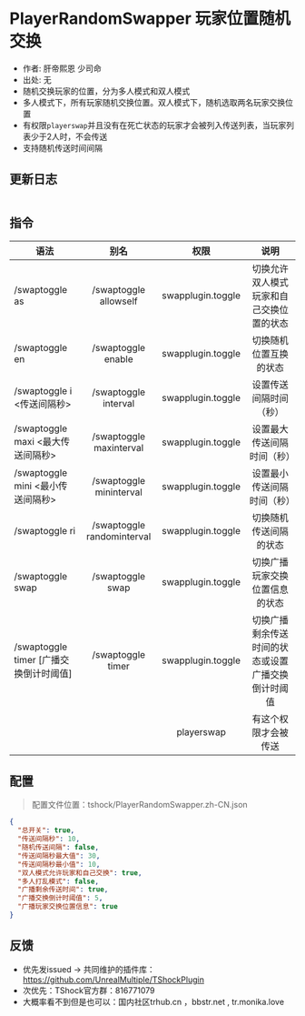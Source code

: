 # PlayerRandomSwapper 玩家位置随机交换

- 作者: 肝帝熙恩 少司命
- 出处: 无
- 随机交换玩家的位置，分为多人模式和双人模式
- 多人模式下，所有玩家随机交换位置。双人模式下，随机选取两名玩家交换位置
- 有权限`playerswap`并且没有在死亡状态的玩家才会被列入传送列表，当玩家列表少于2人时，不会传送
- 支持随机传送时间间隔

## 更新日志

```
```

## 指令

| 语法                                                                                |             别名             |                 权限                |             说明            |
| --------------------------------------------------------------------------------- | :------------------------: | :-------------------------------: | :-----------------------: |
| /swaptoggle as                                                                    |    /swaptoggle allowself   | swapplugin.toggle |    切换允许双人模式玩家和自己交换位置的状态   |
| /swaptoggle en                                                                    |     /swaptoggle enable     | swapplugin.toggle |        切换随机位置互换的状态        |
| /swaptoggle i <传送间隔秒>                                    |    /swaptoggle interval    | swapplugin.toggle |        设置传送间隔时间（秒）        |
| /swaptoggle maxi <最大传送间隔秒>                               |   /swaptoggle maxinterval  | swapplugin.toggle |       设置最大传送间隔时间（秒）       |
| /swaptoggle mini <最小传送间隔秒>                               |   /swaptoggle mininterval  | swapplugin.toggle |       设置最小传送间隔时间（秒）       |
| /swaptoggle ri                                                                    | /swaptoggle randominterval | swapplugin.toggle |        切换随机传送间隔的状态        |
| /swaptoggle swap                                                                  |      /swaptoggle swap      | swapplugin.toggle |      切换广播玩家交换位置信息的状态      |
| /swaptoggle timer [广播交换倒计时阈值] |      /swaptoggle timer     | swapplugin.toggle | 切换广播剩余传送时间的状态或设置广播交换倒计时阈值 |
|                                                                                   |                            |             playerswap            |         有这个权限才会被传送        |

## 配置

> 配置文件位置：tshock/PlayerRandomSwapper.zh-CN.json

```json
{
  "总开关": true,
  "传送间隔秒": 10,
  "随机传送间隔": false,
  "传送间隔秒最大值": 30,
  "传送间隔秒最小值": 10,
  "双人模式允许玩家和自己交换": true,
  "多人打乱模式": false,
  "广播剩余传送时间": true,
  "广播交换倒计时阈值": 5,
  "广播玩家交换位置信息": true
}
```

## 反馈

- 优先发issued -> 共同维护的插件库：https://github.com/UnrealMultiple/TShockPlugin
- 次优先：TShock官方群：816771079
- 大概率看不到但是也可以：国内社区trhub.cn ，bbstr.net , tr.monika.love
